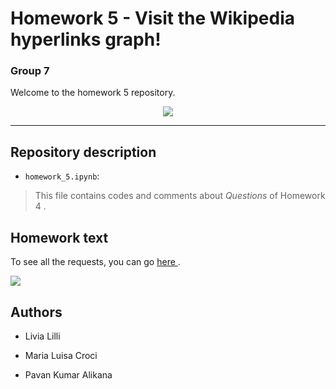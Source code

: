 # Homework 5 - Visit the Wikipedia hyperlinks graph!

### Group 7

Welcome to the homework 5 repository.



<div align="center">
  <img src="https://camo.githubusercontent.com/6a30b5d2d01c1921bc754dfd17fc2b183041d178/68747470733a2f2f63727970746f6272696566696e672e636f6d2f77702d636f6e74656e742f75706c6f6164732f323031382f30342f57696b6970656469612d616e642d526571756573742d4e6574776f726b2d656e61626c652d646f6e6f72732d746f2d646f6e6174652d696e2d63727970746f63757272656e63792e6a7067">
</div>




*******************************************************


## Repository description

* `homework_5.ipynb`:
> This file contains codes and comments about <i>Questions</i> of Homework 4 .





## Homework text

To see all the requests, you can go <a href = "https://github.com/CriMenghini/ADM-2018/tree/master/Homework_5"> here </a>.


<img src="http://allthingsgraphed.com/public/images/stellar/night-sky-stellar-network.png">



## Authors

* Livia Lilli


* Maria Luisa Croci


* Pavan Kumar Alikana



